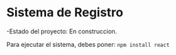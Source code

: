 <h1>Sistema de Registro</h1>

-Estado del proyecto: En construccion.

Para ejecutar el sistema, debes poner:
```npm install react```

